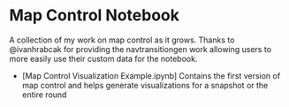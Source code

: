 # Map Control Notebook
A collection of my work on map control as it grows. Thanks to @ivanhrabcak for providing the navtransitiongen work allowing users to more easily use their custom data for the notebook.

- [Map Control Visualization Example.ipynb] Contains the first version of map control and helps generate visualizations for a snapshot or the entire round
